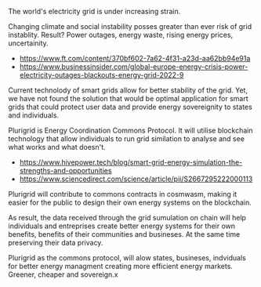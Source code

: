 The world's electricity grid is under increasing strain.

Changing climate and social instability posses greater than ever risk of grid instablity. Result? Power outages, energy waste, rising energy prices, uncertainity. 

- https://www.ft.com/content/370bf602-7a62-4f31-a23d-aa62bb94e91a
- https://www.businessinsider.com/global-europe-energy-crisis-power-electricity-outages-blackouts-energy-grid-2022-9

Current technolody of smart grids allow for better stability of the grid. Yet, we have not found the solution that would be optimal application for smart grids that could protect user data and provide energy sovereignity to states and individuals. 

Plurigrid is Energy Coordination Commons Protocol. It will utilise blockchain technology that allow individuals to run grid similation to analyse and see what works and what doesn't. 
- https://www.hivepower.tech/blog/smart-grid-energy-simulation-the-strengths-and-opportunities
- https://www.sciencedirect.com/science/article/pii/S2667295222000113

Plurigrid will contribute to commons contracts in cosmwasm, making it easier for the public to design their own energy systems on the blockchain.

As result, the data received through the grid sumulation on chain will help individuals and entreprises create better energy systems for their own benefits, benefits of their communities and busineses. At the same time preserving their data privacy. 

Plurigrid as the commons protocol, will alow states, busineses, indviduals for better energy managment creating more efficient energy markets. Greener, cheaper and sovereign.x


